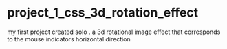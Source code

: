 # project_1_css_3d_rotation_effect
 my first project created solo . a 3d rotational image effect that corresponds to the mouse indicators horizontal direction
